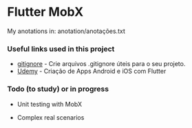 # Flutter MobX

My anotations in: anotation/anotações.txt

### Useful links used in this project

* [gitignore] - Crie arquivos .gitignore úteis para o seu projeto.
* [Udemy] - Criação de Apps Android e iOS com Flutter

### Todo (to study) or in progress

* Unit testing with MobX
* Complex real scenarios

   [gitignore]: <https://www.toptal.com/developers/gitignore>
   [Udemy]: <https://www.udemy.com/course/curso-completo-flutter-app-android-ios/>